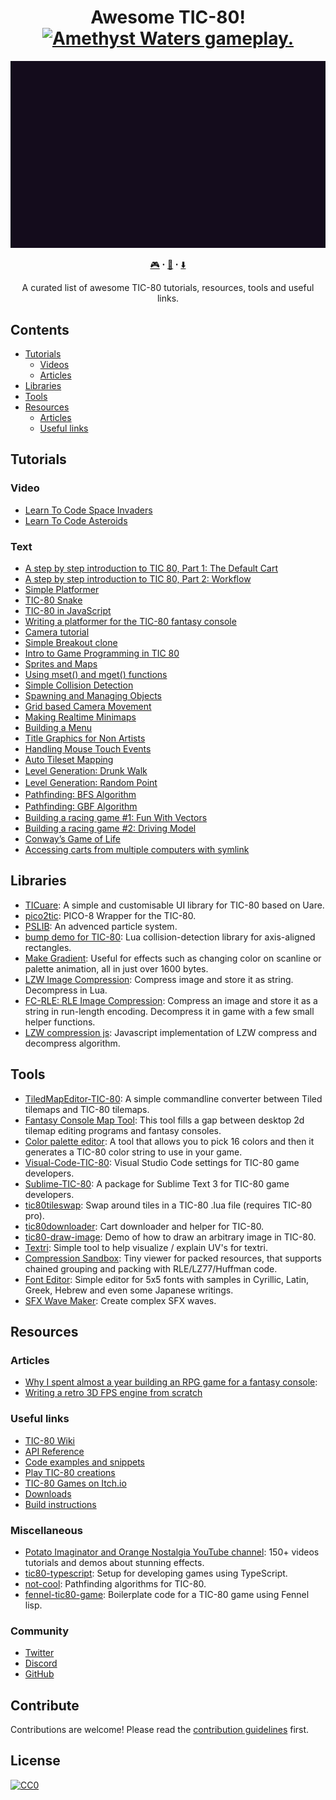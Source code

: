 <h1 align="center">
  Awesome TIC-80!<br>
  <a href="https://awesome.re">
    <img src="https://awesome.re/badge-flat2.svg" alt="Amethyst Waters gameplay."></img>
  </a>
</h1>

<p align="center">
  <img src="./tic80.gif" alt="TIC-80 features."></img>
</p>

<p align="center"><a href="https://tic.computer/play">🎮</a> ꞏ <a href="https://github.com/nesbox/TIC-80/wiki">📖</a> ꞏ <a href="https://tic.computer/create">⬇️</a></p>
<p align="center">A curated list of awesome TIC-80 tutorials, resources, tools and useful links.</p>


## Contents

- [Tutorials](#tutorials)
  - [Videos](#videos)
  - [Articles](#articles)
- [Libraries](#libraries)
- [Tools](#tools)
- [Resources](#resources)
  - [Articles](#articles)
  - [Useful links](#useful-links)


## Tutorials
### Video
- [Learn To Code Space Invaders](https://bytesnbits.co.uk/space-invaders-coding-course-introduction/)
- [Learn To Code Asteroids](https://bytesnbits.co.uk/asteroids/)


### Text
- [A step by step introduction to TIC 80, Part 1: The Default Cart](https://github.com/nesbox/TIC-80/wiki/A-step-by-step-introduction-to-TIC-80,-Part-1:-The-Default-Cart)
- [A step by step introduction to TIC 80, Part 2: Workflow](https://github.com/nesbox/TIC-80/wiki/A-step-by-step-introduction-to-TIC-80,-Part-2:-Workflow)
- [Simple Platformer](https://www.infinitelimit.net/article/simple-platformer-tic-80)
- [TIC-80 Snake](https://www.infinitelimit.net/article/tic-80-snake)
- [TIC-80 in JavaScript](https://www.andrewzigler.com/blog/tic-80-in-javascript/)
- [Writing a platformer for the TIC-80 fantasy console](https://medium.com/@btco_code/writing-a-platformer-for-the-tic-80-virtual-console-6fa737abe476)
- [Camera tutorial](https://github.com/nesbox/TIC-80/wiki/Camera-tutorial)
- [Simple Breakout clone](https://github.com/digitsensitive/tic-80-tutorials/tree/master/tutorials/breakout)
- [Intro to Game Programming in TIC 80](https://github.com/nesbox/TIC-80/wiki/Intro-to-Game-Programming-in-TIC-80)
- [Sprites and Maps](https://github.com/nesbox/TIC-80/wiki/Sprites-and-Maps)
- [Using mset\(\) and mget\(\) functions](https://github.com/nesbox/TIC-80/wiki/Using-mset%28%29-and-mget%28%29-functions)
- [Simple Collision Detection](https://github.com/nesbox/TIC-80/wiki/Simple-Collision-Detection)
- [Spawning and Managing Objects](https://github.com/nesbox/TIC-80/wiki/Spawning-and-Managing-Objects)
- [Grid based Camera Movement](https://github.com/nesbox/TIC-80/wiki/Grid-based-Camera-Movement)
- [Making Realtime Minimaps](https://github.com/nesbox/TIC-80/wiki/Making-Realtime-Minimaps)
- [Building a Menu](https://github.com/nesbox/TIC-80/wiki/Building-a-Menu)
- [Title Graphics for Non Artists](https://github.com/nesbox/TIC-80/wiki/Title-Graphics-for-Non-Artists)
- [Handling Mouse Touch Events](https://github.com/nesbox/TIC-80/wiki/Handling-Mouse-Touch-Events)
- [Auto Tileset Mapping](https://github.com/nesbox/TIC-80/wiki/Auto-Tileset-Mapping)
- [Level Generation꞉ Drunk Walk](https://github.com/nesbox/TIC-80/wiki/Level-Generation%EA%9E%89-Drunk-Walk)
- [Level Generation꞉ Random Point](https://github.com/nesbox/TIC-80/wiki/Level-Generation%EA%9E%89-Random-Point)
- [Pathfinding꞉ BFS Algorithm](https://github.com/nesbox/TIC-80/wiki/Pathfinding%EA%9E%89-BFS-Algorithm)
- [Pathfinding꞉ GBF Algorithm](https://github.com/nesbox/TIC-80/wiki/Pathfinding%EA%9E%89-GBF-Algorithm)
- [Building a racing game #1: Fun With Vectors](https://github.com/nesbox/TIC-80/wiki/Fun-With-Vectors)
- [Building a racing game #2: Driving Model](https://github.com/nesbox/TIC-80/wiki/Driving-Model)
- [Conway’s Game of Life](https://pixeltrik.wordpress.com/2018/10/17/understanding-cellular-automata-using-conways-game-of-life/)
- [Accessing carts from multiple computers with symlink](https://github.com/nesbox/TIC-80/wiki/Accessing-carts-from-multiple-computers-with-symlink)


## Libraries
- [TICuare](https://github.com/Crutiatix/TICuare): A simple and customisable UI library for TIC-80 based on Uare.
- [pico2tic](https://github.com/musurca/pico2tic): PICO-8 Wrapper for the TIC-80.
- [PSLIB](http://tic.computer/play?cart=85): An advenced particle system.
- [bump demo for TIC-80](https://itch.io/t/72354/collision-detection-library-bump-and-simple-demo-for-tic-80): Lua collision-detection library for axis-aligned rectangles.
- [Make Gradient](https://pastebin.com/kiVBG8HD): Useful for effects such as changing color on scanline or palette animation, all in just over 1600 bytes. 
- [LZW Image Compression](https://github.com/deck-dev/LZW-image-compression-for-TIC): Compress image and store it as string. Decompress in Lua.
- [FC-RLE: RLE Image Compression](https://github.com/josefnpat/fc-rle): Compress an image and store it as a string in run-length encoding. Decompress it in game with a few small helper functions.
- [LZW compression js](https://tic.computer/play?cart=135): Javascript implementation of LZW compress and decompress algorithm.


## Tools
- [TiledMapEditor-TIC-80](https://github.com/AlRado/TiledMapEditor-TIC-80): A simple commandline converter between Tiled tilemaps and TIC-80 tilemaps.
- [Fantasy Console Map Tool](https://monstersgoboom.itch.io/fcmt): This tool fills a gap between desktop 2d tilemap editing programs and fantasy consoles.
- [Color palette editor](https://aaronsnoswell.github.io/blog/tic-80-color-palette-tool): A tool that allows you to pick 16 colors and then it generates a TIC-80 color string to use in your game.
- [Visual-Code-TIC-80](https://github.com/AlRado/Visual-Code-TIC-80): Visual Studio Code settings for TIC-80 game developers.
- [Sublime-TIC-80](https://github.com/AlRado/Sublime-TIC-80): A package for Sublime Text 3 for TIC-80 game developers.
- [tic80tileswap](https://github.com/borbware/tic80tileswap): Swap around tiles in a TIC-80 .lua file (requires TIC-80 pro).
- [tic80downloader](https://github.com/msx80/tic80downloader): Cart downloader and helper for TIC-80.
- [tic80-draw-image](https://github.com/cxong/tic80-draw-image): Demo of how to draw an arbitrary image in TIC-80.
- [Textri](https://tic.computer/play?cart=554): Simple tool to help visualize / explain UV's for textri.
- [Compression Sandbox](https://tic.computer/play?cart=313): Tiny viewer for packed resources, that supports chained grouping and packing with RLE/LZ77/Huffman code.
- [Font Editor](https://tic.computer/play?cart=263): Simple editor for 5x5 fonts with samples in Cyrillic, Latin, Greek, Hebrew and even some Japanese writings.
- [SFX Wave Maker](https://tic.computer/play?cart=682): Create complex SFX waves.


## Resources
### Articles
- [Why I spent almost a year building an RPG game for a fantasy console](https://medium.com/@btco_code/why-i-spent-almost-a-year-building-an-rpg-game-for-a-fantasy-console-2bbe2e1d8cb8):
- [Writing a retro 3D FPS engine from scratch](https://medium.com/@btco_code/writing-a-retro-3d-fps-engine-from-scratch-b2a9723e6b06)


### Useful links
- [TIC-80 Wiki](https://github.com/nesbox/TIC-80/wiki)
- [API Reference](https://github.com/nesbox/TIC-80/wiki#special-functions)
- [Code examples and snippets](https://github.com/nesbox/TIC-80/wiki/code-examples-and-snippets)
- [Play TIC-80 creations](https://tic.computer/play)
- [TIC-80 Games on Itch.io](https://itch.io/games/tag-tic-80)
- [Downloads](https://tic.computer/create)
- [Build instructions](https://github.com/nesbox/TIC-80/wiki/build-instructions)


### Miscellaneous
- [Potato Imaginator and Orange Nostalgia YouTube channel](https://www.youtube.com/channel/UCWv8HI0x4ZlPYl-uMbdcUhQ/videos): 150+ videos tutorials and demos about stunning effects.
- [tic80-typescript](https://github.com/scambier/tic80-typescript): Setup for developing games using TypeScript.
- [not-cool](https://github.com/whichxjy/not-cool): Pathfinding algorithms for TIC-80.
- [fennel-tic80-game](https://github.com/stefandevai/fennel-tic80-game): Boilerplate code for a TIC-80 game using Fennel lisp.


### Community
- [Twitter](https://twitter.com/tic_computer)
- [Discord](https://discord.gg/DkD73dP)
- [GitHub](https://github.com/nesbox/TIC-80)


## Contribute

Contributions are welcome! Please read the [contribution guidelines](contributing.md) first.


## License

[![CC0](https://mirrors.creativecommons.org/presskit/buttons/88x31/svg/cc-zero.svg)](https://creativecommons.org/publicdomain/zero/1.0)
